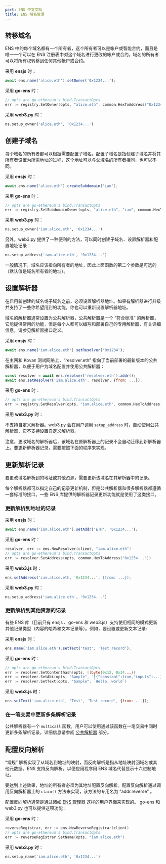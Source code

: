 ```yaml
---
part: ENS 中文文档
title: ENS 域名管理 
---
```


## 转移域名

ENS 中的每个域名都有一个所有者，这个所有者可以是帐户或智能合约，而且是唯一一个可以在 ENS 注册表中对这个域名进行更改的帐户或合约。域名的所有者可以将所有权转移到任何其他帐户或合约。

采用 **ensjs** 时：

```javascript
await ens.name('alice.eth').setOwner('0x1234...');
```

采用 **go-ens** 时：

```go
// opts are go-ethereum's bind.TransactOpts
err := registry.SetOwner(opts, "alice.eth", common.HexToAddress("0x1234..."))
```

采用 **web3.py** 时：

```python
ns.setup_owner('alice.eth', '0x1234...')
```

## 创建子域名

每个域名的所有者都可以根据需要配置子域名，配置子域名是指创建子域名并将其所有者设置为所需地址的过程，这个地址可以与父域名的所有者相同，也可以不同。

采用 **ensjs** 时：

```javascript
await ens.name('alice.eth').createSubdomain('iam');
```

采用 **go-ens** 时：

```go
// opts are go-ethereum's bind.TransactOpts
err := registry.SetSubdomainOwner(opts, "alice.eth", "iam", common.HexToAddress("0x1234..."))
```

采用 **web3.py** 时：

```python
ns.setup_owner('iam.alice.eth', '0x1234...')
```

另外，web3.py 提供了一种便利的方法，可以同时创建子域名、设置解析器和配置地址记录：

```python
ns.setup_address('iam.alice.eth', '0x1234...')
```

一般情况下，域名应该指向所有者的地址，因此上面函数的第二个参数是可选的（默认值是域名所有者的地址）。

## 设置解析器

在启用新创建的域名或子域名之前，必须设置解析器地址。如果有解析器进行升级并支持了一些你希望用到的功能，你也可以重新设置解析器地址。

域名的解析器通常设置为公共解析器，公共解析器是一个 “符合标准” 的解析器，它能提供常用的功能，但是每个人都可以编写和部署自己的专用解析器，有关详细信息，请参见解析器接口定义。

采用 **ensjs** 时：

```javascript
await ens.name('iam.alice.eth').setResolver('0x1234');
```

在主网和 Kovan 测试网络上，“resolver.eth” 指向了当前部署的最新版本的公共解析器，以便于用户为域名配置并使用公共解析器：

```javascript
const resolver = await ens.resolver('resolver.eth').addr();
await ens.setResolver('iam.alice.eth', resolver, {from: ...});
```

采用 **go-ens** 时：

```go
// opts are go-ethereum's bind.TransactOpts
err := registry.SetResolver(opts, "iam.alice.eth", common.HexToAddress("0x1234..."))
```

采用 **web3.py** 时：

不支持自定义解析器。web3.py 会在用户调用 `setup_address` 时，自动使用公共解析器，它不支持设置自定义解析器。

注意，更改域名的解析器后，该域名在原解析器上的记录不会自动迁移到新解析器上。要更新解析器记录，需要按照下面的程序来实现。

## 更新解析记录

要更改域名解析到的地址或其他资源，需要更新该域名在其解析器中的记录。

每个解析器都可以指定自己的记录更新机制，但是公共解析器和很多解析器都遵循一套标准的接口。一些 ENS 库提供的解析器记录更新功能就是使用了这类接口。

### 更新解析到地址的记录

采用 **ensjs** 时：

```javascript
await ens.name('iam.alice.eth').setAddr('ETH', '0x1234...');
```

采用 **go-ens** 时：

```go
resolver, err := ens.NewResolver(client, "iam.alice.eth")
// opts are go-ethereum's bind.TransactOpts
err := resolver.SetAddress(opts, common.HexToAddress("0x1234..."))
```

采用 **web3.js** 时：

```javascript
ens.setAddress('iam.alice.eth, '0x1234...', {from: ...});
```

采用 **web3.py** 时：

```python
ns.setup_address('iam.alice.eth', '0x1234...')
```

### 更新解析到其他资源的记录

有些 ENS 库（目前只有 ensjs 、go-ens 和 web3.js）支持使用相同的模式更新其他记录类型（内容的哈希和文本记录等）。例如，要设置或更新文本记录:

采用 **ensjs** 时：

```javascript
ens.name('iam.alice.eth').setText('test', 'Test record');
```

采用 **go-ens** 时：

```go
// opts are go-ethereum's bind.TransactOpts
err := resolver.SetContenthash(opts, []byte{0x12, 0x34...})
err := resolver.SetAbi(opts, "Sample", `[{"constant":true,"inputs":...}]`, big.NewInt(1))
err := resolver.SetText(opts, "Sample", `Hello, world`)
```

采用 **web3.js** 时：

```javascript
ens.setText('iam.alice.eth', 'Test', 'Test record', {from: ...});
```

### 在一笔交易中更新多条解析记录

公共解析器有一个  `multicall` 函数，用户可以使用通过该函数在一笔交易中同时更新多条解析记录。详细信息请参阅 [公共解析器](/docs/contract-api-reference/publicresolver.html#多重调用) 部分。

## 配置反向解析

“常规” 解析实现了从域名到地址的映射，而反向解析是指从地址映射回域名或其他元数据。ENS 支持反向解析，以便应用程序用 ENS 域名代替显示十六进制地址。

要达到上述效果，地址的所有者必须为其地址配置反向解析。配置反向解析通过调用反向解析器上的 `claim()` 方法来实现，该方法的专用名为 “addr.reverse” 。

配置反向解析通常是通过诸如 [ENS 管理器](https://app.ens.domains/) 这样的用户界面来实现的。 go-ens 和 web3.py 也可以提供这项功能：

采用 **go-ens** 时：

```go
reverseRegistrar, err := ens.NewReverseRegistrar(client)
// opts are go-ethereum's bind.TransactOpts
err := reverseRegistrar.SetName(opts, "iam.alice.eth")
```

采用 **web3.py** 时：

```python
ns.setup_name('iam.alice.eth', '0x1234...')
```
